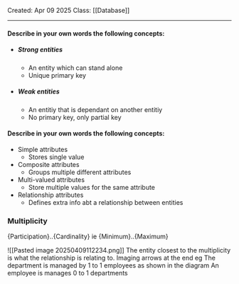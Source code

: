Created: Apr 09 2025
Class: [[Database]]
- - -
#### Describe in your own words the following concepts:
- ##### Strong entities
	- An entity which can stand alone
	- Unique primary key
- ##### Weak entities
	- An entitiy that is dependant on another entitiy
	- No primary key, only partial key

#### Describe in your own words the following concepts: 

- Simple attributes
	- Stores single value
- Composite attributes
	- Groups multiple different attributes 
- Multi-valued attributes
	- Store multiple values for the same attribute
- Relationship attributes
	- Defines extra info abt a relationship between entities

### Multiplicity

{Participation}..{Cardinality}
ie
{Minimum}..{Maximum}

![[Pasted image 20250409112234.png]]
The entity closest to the multiplicity is what the relationship is relating to. Imaging arrows at the end
eg
The department is managed by 1 to 1 employees as shown in the diagram
An employee is manages 0 to 1 departments